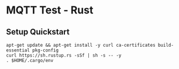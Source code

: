 # MQTT Test - Rust

## Setup Quickstart
```
apt-get update && apt-get install -y curl ca-certificates build-essential pkg-config
curl https://sh.rustup.rs -sSf | sh -s -- -y
. $HOME/.cargo/env
```